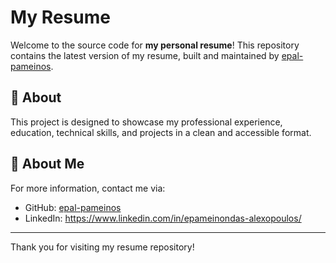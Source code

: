 # My Resume

Welcome to the source code for **my personal resume**! This repository contains the latest version of my resume, built and maintained by [epal-pameinos](https://github.com/epal-pameinos).

## 📄 About

This project is designed to showcase my professional experience, education, technical skills, and projects in a clean and accessible format.

## 🙋 About Me

For more information, contact me via:

- GitHub: [epal-pameinos](https://github.com/epal-pameinos)
- LinkedIn: https://www.linkedin.com/in/epameinondas-alexopoulos/

---

Thank you for visiting my resume repository!
